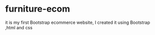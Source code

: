 ﻿# furniture-ecom
it is my first Bootstrap ecommerce website, I created it using Bootstrap ,html and css

